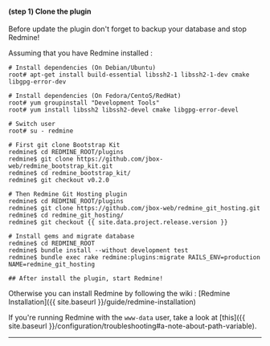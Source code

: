 #### **(step 1)** Clone the plugin

<div class="alert alert-warning" role="alert">Before update the plugin don't forget to backup your database and stop Redmine!</div>

Assuming that you have Redmine installed :

    # Install dependencies (On Debian/Ubuntu)
    root# apt-get install build-essential libssh2-1 libssh2-1-dev cmake libgpg-error-dev

    # Install dependencies (On Fedora/CentoS/RedHat)
    root# yum groupinstall "Development Tools"
    root# yum install libssh2 libssh2-devel cmake libgpg-error-devel

    # Switch user
    root# su - redmine

    # First git clone Bootstrap Kit
    redmine$ cd REDMINE_ROOT/plugins
    redmine$ git clone https://github.com/jbox-web/redmine_bootstrap_kit.git
    redmine$ cd redmine_bootstrap_kit/
    redmine$ git checkout v0.2.0

    # Then Redmine Git Hosting plugin
    redmine$ cd REDMINE_ROOT/plugins
    redmine$ git clone https://github.com/jbox-web/redmine_git_hosting.git
    redmine$ cd redmine_git_hosting/
    redmine$ git checkout {{ site.data.project.release.version }}

    # Install gems and migrate database
    redmine$ cd REDMINE_ROOT
    redmine$ bundle install --without development test
    redmine$ bundle exec rake redmine:plugins:migrate RAILS_ENV=production NAME=redmine_git_hosting

    ## After install the plugin, start Redmine!

Otherwise you can install Redmine by following the wiki : [Redmine Installation]({{ site.baseurl }}/guide/redmine-installation)

If you're running Redmine with the ```www-data``` user, take a look at [this]({{ site.baseurl }}/configuration/troubleshooting#a-note-about-path-variable).

***
